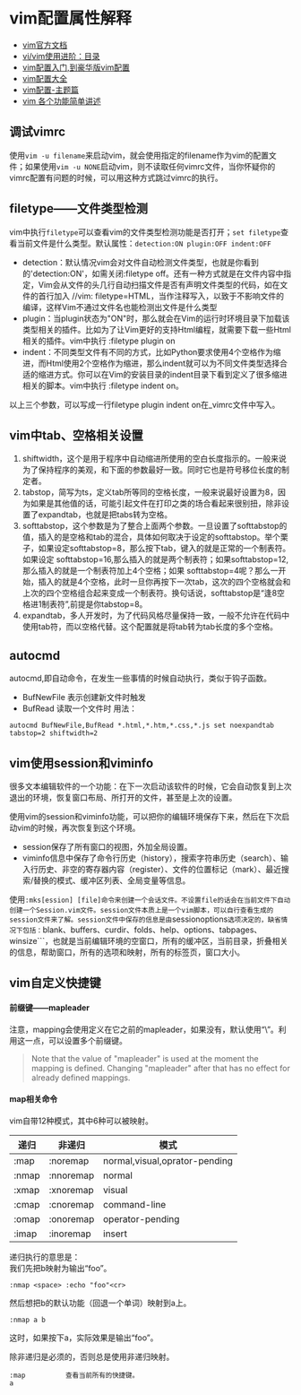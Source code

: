 # vim配置属性解释

* [vim官方文档](http://vimdoc.sourceforge.net/htmldoc/usr_21.html)
* [vi/vim使用进阶：目录](https://blog.easwy.com/archives/advanced-vim-skills-catalog/)  
* [vim配置入门,到豪华版vim配置](https://blog.csdn.net/renchunlin66/article/details/51592066)  
* [vim配置大全](https://blog.csdn.net/darennet/article/details/41148135)
* [vim配置-主题篇](https://blog.csdn.net/u012948976/article/details/50991933)
* [vim 各个功能简单讲述](https://github.com/wsdjeg/vim-galore-zh_cn#%E7%AE%80%E4%BB%8B)

## 调试vimrc

使用```vim -u filename```来启动vim，就会使用指定的filename作为vim的配置文件；如果使用```vim -u NONE```启动vim，则不读取任何vimrc文件，当你怀疑你的vimrc配置有问题的时候，可以用这种方式跳过vimrc的执行。

## filetype——文件类型检测

vim中执行```filetype```可以查看vim的文件类型检测功能是否打开；```set filetype```查看当前文件是什么类型。默认属性：```detection:ON plugin:OFF indent:OFF```
* detection：默认情况vim会对文件自动检测文件类型，也就是你看到的'detection:ON'，如需关闭:filetype off。还有一种方式就是在文件内容中指定，Vim会从文件的头几行自动扫描文件是否有声明文件类型的代码，如在文件的首行加入 //vim: filetype=HTML，当作注释写入，以致于不影响文件的编译，这样Vim不通过文件名也能检测出文件是什么类型
* plugin：当plugin状态为"ON"时，那么就会在Vim的运行时环境目录下加载该类型相关的插件。比如为了让Vim更好的支持Html编程，就需要下载一些Html相关的插件。vim中执行 :filetype plugin on
* indent：不同类型文件有不同的方式，比如Python要求使用4个空格作为缩进，而Html使用2个空格作为缩进，那么indent就可以为不同文件类型选择合适的缩进方式。你可以在Vim的安装目录的indent目录下看到定义了很多缩进相关的脚本。vim中执行 :filetype indent on。 

以上三个参数，可以写成一行filetype plugin indent on在_vimrc文件中写入。

## vim中tab、空格相关设置

1. shiftwidth，这个是用于程序中自动缩进所使用的空白长度指示的。一般来说为了保持程序的美观，和下面的参数最好一致。同时它也是符号移位长度的制定者。
2. tabstop，简写为ts，定义tab所等同的空格长度，一般来说最好设置为8，因为如果是其他值的话，可能引起文件在打印之类的场合看起来很别扭，除非设置了expandtab，也就是把tabs转为空格。
3. softtabstop，这个参数是为了整合上面两个参数。一旦设置了softtabstop的值，插入的是空格和tab的混合，具体如何取决于设定的softtabstop。举个栗子，如果设定softtabstop=8，那么按下tab，键入的就是正常的一个制表符。如果设定 softtabstop=16,那么插入的就是两个制表符；如果softtabstop=12,那么插入的就是一个制表符加上4个空格；如果 softtabstop=4呢？那么一开始，插入的就是4个空格，此时一旦你再按下一次tab，这次的四个空格就会和上次的四个空格组合起来变成一个制表符。换句话说，softtabstop是“逢8空格进1制表符”,前提是你tabstop=8。
4. expandtab，多人开发时，为了代码风格尽量保持一致，一般不允许在代码中使用tab符，而以空格代替。这个配置就是将tab转为tab长度的多个空格。

## autocmd

autocmd,即自动命令，在发生一些事情的时候自动执行，类似于钩子函数。
* BufNewFile 表示创建新文件时触发
* BufRead 读取一个文件时
用法：
```
autocmd BufNewFile,BufRead *.html,*.htm,*.css,*.js set noexpandtab tabstop=2 shiftwidth=2  
```

## vim使用session和viminfo

很多文本编辑软件的一个功能：在下一次启动该软件的时候，它会自动恢复到上次退出的环境，恢复窗口布局、所打开的文件，甚至是上次的设置。

使用vim的session和viminfo功能，可以把你的编辑环境保存下来，然后在下次启动vim的时候，再次恢复到这个环境。
* session保存了所有窗口的视图，外加全局设置。
* viminfo信息中保存了命令行历史（history），搜索字符串历史（search）、输入行历史、非空的寄存器内容（register）、文件的位置标记（mark）、最近搜索/替换的模式、缓冲区列表、全局变量等信息。

使用```:mks[ession] [file]命令来创建一个会话文件。不设置file的话会在当前文件下自动创建一个Session.vim文件。session文件本质上是一个vim脚本，可以自行查看生成的session文件来了解。session文件中保存的信息是由```sessionoptions```选项决定的，缺省情况下包括：```blank、buffers、curdir、folds、help、options、tabpages、winsize```，也就是当前编辑环境的空窗口，所有的缓冲区，当前目录，折叠相关的信息，帮助窗口，所有的选项和映射，所有的标签页，窗口大小。

## vim自定义快捷键

#### 前缀键——mapleader

注意，mapping会使用定义在它之前的mapleader，如果没有，默认使用“\”。利用这一点，可以设置多个前缀键。
>Note that the value of "mapleader" is used at the moment the mapping is
defined.  Changing "mapleader" after that has no effect for already defined
mappings.

#### map相关命令

vim自带12种模式，其中6种可以被映射。

| 递归  | 非递归    | 模式                          |
| ---   | ---       | ---                           |
| :map  | :noremap  | normal,visual,oprator-pending |
| :nmap | :nnoremap | normal                        |
| :xmap | :xnoremap | visual                        |
| :cmap | :cnoremap | command-line                  |
| :omap | :onoremap | operator-pending              |
| :imap | :inoremap | insert                        |

递归执行的意思是：  
我们先把b映射为输出“foo”。
```
:nmap <space> :echo "foo"<cr>
```
然后想把b的默认功能（回退一个单词）映射到a上。
```
:nmap a b
```
这时，如果按下a，实际效果是输出“foo”。

除非递归是必须的，否则总是使用非递归映射。

```vim
:map          查看当前所有的快捷键。
a
